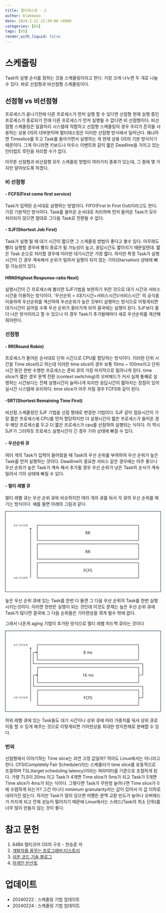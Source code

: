```yaml
---
title: 멀티태스킹 - 2
author: blakewoo
date: 2024-2-22 22:30:00 +0900
categories: [OS]
tags: [OS]
render_with_liquid: false
---
```


# 스케줄링
Task의 실행 순서를 정하는 것을 스케줄링이라고 한다.
가장 크게 나누면 두 개로 나눌 수 있다.
바로 선점형과 비선점형 스케줄링이다.

## 선점형 vs 비선점형
프로세스가 끝나기전에 다른 프로세스가 먼저 실행 할 수 있다면 선점형
현재 실행 중인 프로세스가 종료되기 전에 다른 프로세스가 먼저 실행될 수 없다면 비 선점형이다.
비선점형 스케줄링은 일괄처리 시스템에 적합하고 선점형 스케줄링의 경우 우리가 흔히들 사용하는
상용 OS의 대부분이며 멀티태스킹은 이러한 선점형 방식에서 일어난다.
왜냐하면 Timeslice를 두고 Task를 돌아가면서 실행하는 게 현재 상용 OS의 기본 방식이기 때문이다.
그게 아니라면 키보드나 마우스 이벤트와 같이 짧은 Deadline을 가지고 있는 인터럽트 루틴을 처리할 수가 없다.

아무튼 선점형과 비선점형 모두 스케줄링 방법이 여러가지 종류가 있는데, 그 중에 몇 가지만 알아보도록 하겠다.

### 비 선점형

#### - FCFS(First come first service)
Task가 입력된 순서대로 실행하는 방법이다. FIFO(First In First Out)이라고도 한다.
가장 기본적인 방식이다. Task를 들어온 순서대로 처리하며 먼저 들어온 Task가 모두 처리되지 않으면
절대로 그다음 Task로 전환될 수 없다.

#### - SJF(Shortest Job First)
Task가 실행 될 때 대기 시간이 짧으면 그 스케줄링 방법이 좋다고 볼수 있다. 아무래도 빨리 실행할 경우에
빨리 종료가 될 가능성이 높고, 응답시간도 짧아지기 때문일텐데. 짧은 Task 순으로 처리할 경우에
이러한 대기시간은 가장 짧다. 하지만 특정 Task가 실행 시간이 긴 경우 계속해서 순위가 밀려서
실행이 되지 않는 기아(Starvation) 상태에 빠질 가능성이 있다.

#### HRN(Highest Response-ratio Next)
실행시간이 긴 프로세스에 불리한 SJF기법을 보완하기 위한 것으로 대기 시간과 서비스 시간을 이용하는 방식이다.
'우선순위 = (대기시간+서비스시간)/서비스시간' 의 공식을 이용하여 우선순위를 계산하여 우선순위가 높은 것부터 실행하는 방식으로
이렇게되면 대기시간이 길어질 수록 우선 순위가 올라가게 되어 결국에는 실행이 된다. SJF보다 좀 더 나은 방식이라고 할 수 있으나
이 경우 Task가 추가될때마다 새로 우선순위를 계산해줘야한다.

### 선점형

#### - RR(Round Robin)
프로세스가 들어온 순서대로 단위 시간으로 CPU를 할당하는 방식이다.
이러한 단위 시간을 Time slice라고 하는데 이러한 time slice의 경우
보통 10ms ~ 100ms이고 단위 시간 동안 한번 수행한 프로세스는 준비 큐의 가장 마지막으로 밀려나게 된다.
time slice가 짧은 경우 문맥 전환 (context switching)의 오버헤드가 커서 실제 통째로 실행하는 시간보다는
전체 실행시간이 늘어나게 되지만 응답시간이 짧아지는 장점이 있어 실시간 시스템에 유리하다.
time slice가 아주 커질 경우 FCFS와 같이 된다.

#### -SRT(Shortest Remaining Time First) 
비선점 스케줄링인 SJF 기법을 선점 형태로 변경한 기법이다.
SJF 같이 점유시간이 가장 짧은 프로세스에 CPU를 먼저 할당하지만
더 실행시간이 짧은 프로세스가 들어온 경우 해당 프로세스를 두고 더 짧은 프로세스가
cpu를 선점하여 실행되는 식이다. 이 역시 SJF가 그러하듯 프로세스 실행시간이
긴 경우 기아 상태에 빠질 수 있다.

#### - 우선순위 큐
여러 개의 Task가 입력이 들어왔을 때 Task의 우선 순위를 부여하여 우선 순위가 높은 Task를
먼저 실행하는 것이다. Deadline이 중요한 서비스 같은 경우에는 아주 좋으나
우선 순위가 높은 Task가 계속 해서 추가될 경우 우선 순위가 낮은 Task의 순서가 계속 밀려서
기아 상태에 빠질 수 있다.

#### - 멀티 레벨 큐
멀티 레벨 큐는 우선 순위 큐와 비슷하지만 여러 개의 큐를 둬서 각 큐의 우선 순위를
매기는 방식이다. 예를 들면 아래의 그림과 같다.

![img.png](/assets/blog/os/2024/multi_level_queue.png)

높은 우선 순위 큐에 있는 Task를 한번 다 돌면 그 다음 우선 순위의 Task를 한번 실행시키는것이다.
이러면 한번은 실행이 되는 것인데 이것도 문제는 높은 우선 순위 큐에 Task가 많다면
결국에 그 다음 순위들은 기아현상을 겪게 될수 밖에 없다.

그래서 나온게 aging 기법이 추가된 방식으로 멀티 레벨 피드백 큐라는 것이다

![img.png](/assets/blog/os/2024/multi_level_feedback_queue.png)

하위 레벨 큐에 있는 Task들도 대기 시간이나 상위 큐에 따라 가중치를 둬서 상위 큐로
이동 할 수 있게 해주는 것으로 이렇게되면 기아현상을 최대한 방지한채로 분배할 수 있다.

### 번외
선점형에서 이야기하는 Time slice는 과연 고정 값일까?
적어도 Linux에서는 아니라고 한다. CFS(Completely Fair Scheduler)라는 스케줄러가
time slice를 유동적으로 조절하며 TSL(target scheduling latency)이라는 파라미터를 기준으로
조절하게 된다. 가령 TLS이 20ms 이고 Task가 4개면 Time slice가 5ms가 되고 Task가 5개면
Time slice가 4ms가 되는 식이다. 그렇다면 Task가 무한정 늘어나면 Time slice가 0에 수렴하게 되는가?
그건 아니다 minimum granularity라는 값이 있어서 이 값 이하로 내려가진 않는다.
하지만 Task가 많이 있으면 어쨌든 문맥 교환 빈도가 늘어나 오버헤드가 커지게 되고
전체 성능이 떨어지기 때문에 Linux에서는 스레드(Task의 최소 단위)를 너무 많이 만들지 않는 것이 좋다.

# 참고 문헌
1. 64Bit 멀티코어 OS의 구조 - 한승훈 저
2. [개발자를 꿈꾸는 프로그래머:티스토리](https://jwprogramming.tistory.com/17) 
3. [쉬운 코드 기술 블로그](https://easy-code-yo.tistory.com/43)
4. [어게인 빈산토](https://qteveryday.tistory.com/14)

# 업데이트
- 20240222 : 스케줄링 기법 업데이트
- 20240224 : 스케줄링 기법 업데이트
